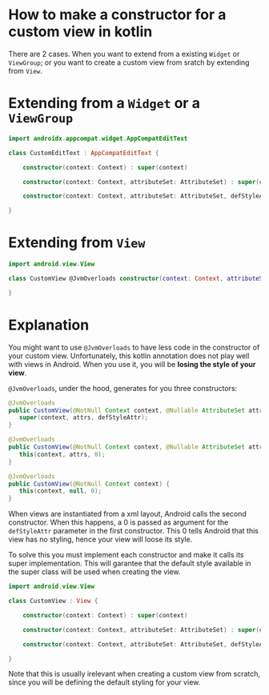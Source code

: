 # How to make a constructor for a custom view in kotlin

There are 2 cases. When you want to extend from a existing `Widget` or `ViewGroup`; or you want to create a custom view from sratch by extending from `View`.

# Extending from a `Widget` or a `ViewGroup`

```kotlin
import androidx.appcompat.widget.AppCompatEditText

class CustomEditText : AppCompatEditText {

    constructor(context: Context) : super(context)

    constructor(context: Context, attributeSet: AttributeSet) : super(context, attributeSet)

    constructor(context: Context, attributeSet: AttributeSet, defStyleAttr: Int) : super(context, attributeSet, defStyleAttr)

}
```

# Extending from `View` 

```kotlin
import android.view.View

class CustomView @JvmOverloads constructor(context: Context, attributeSet: AttributeSet? = null, defStyleAttr: Int = 0) : View {

}
```

# Explanation

You might want to use `@JvmOverloads` to have less code in the constructor of your custom view. Unfortunately, this kotlin annotation does not play well with views in Android. When you use it, you will be **losing the style of your view**.

`@JvmOverloads`, under the hood, generates for you three constructors:

```java
@JvmOverloads
public CustomView(@NotNull Context context, @Nullable AttributeSet attrs, int defStyleAttr) {
   super(context, attrs, defStyleAttr);
}

@JvmOverloads
public CustomView(@NotNull Context context, @Nullable AttributeSet attrs) {
   this(context, attrs, 0);
}

@JvmOverloads
public CustomView(@NotNull Context context) {
   this(context, null, 0);
}
```

When views are instantiated from a xml layout, Android calls the second constructor. When this happens, a 0 is passed as argument for the `defStyleAttr` parameter in the first constructor. This 0 tells Android that this view has no styling, hence your view will loose its style.

To solve this you must implement each constructor and make it calls its super implementation. This will garantee that the default style available in the super class will be used when creating the view.

```kotlin
import android.view.View

class CustomView : View {

    constructor(context: Context) : super(context)

    constructor(context: Context, attributeSet: AttributeSet) : super(context, attributeSet)

    constructor(context: Context, attributeSet: AttributeSet, defStyleAttr: Int) : super(context, attributeSet, defStyleAttr)

}
```

Note that this is usually irelevant when creating a custom view from scratch, since you will be defining the default styling for your view.